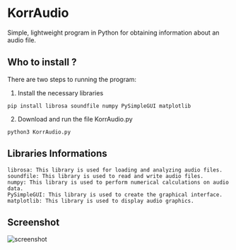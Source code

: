 KorrAudio
======================
Simple, lightweight program in Python for obtaining information about an audio file.

Who to install ?
---------------------
There are two steps to running the program:

1. Install the necessary libraries
```
pip install librosa soundfile numpy PySimpleGUI matplotlib
```
2. Download and run the file KorrAudio.py
```
python3 KorrAudio.py
```
Libraries Informations
---------------------
```
librosa: This library is used for loading and analyzing audio files.
soundfile: This library is used to read and write audio files. 
numpy: This library is used to perform numerical calculations on audio data. 
PySimpleGUI: This library is used to create the graphical interface. 
matplotlib: This library is used to display audio graphics. 
```
Screenshot
---------------------
![screenshot](https://github.com/KorrAudio/beta_KorrAudio/assets/139574456/d06f1fb9-50ae-4a60-9565-98e3cd4572f2)
